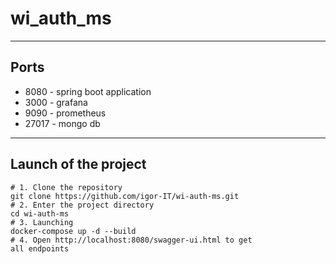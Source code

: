 # wi_auth_ms
---
## Ports
* 8080 - spring boot application
* 3000 - grafana
* 9090 - prometheus
* 27017 - mongo db
---
## Launch of the project
```
# 1. Clone the repository
git clone https://github.com/igor-IT/wi-auth-ms.git
# 2. Enter the project directory
cd wi-auth-ms
# 3. Launching
docker-compose up -d --build
# 4. Open http://localhost:8080/swagger-ui.html to get
all endpoints
```